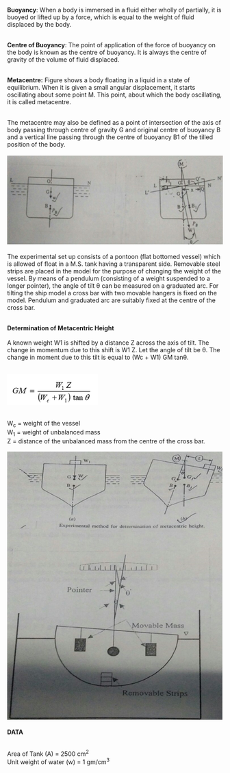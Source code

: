 <b>Buoyancy</b>: When a body is immersed in a fluid either wholly of partially, it is buoyed or lifted up by a force, which is equal to the weight of fluid displaced by the body.<br><br>

<b>Centre of Buoyancy</b>: The point of application of the force of buoyancy on the body is known as the centre of buoyancy. It is always the centre of gravity of the volume of fluid displaced.<br><br>

<b>Metacentre:</b> Figure shows a body floating in a liquid in a state of equilibrium. When it is given a small angular displacement, it starts oscillating about some point M. This point, about which the body oscillating, it is called metacentre.<br><br> 

The metacentre may also be defined as a point of intersection of the axis of body passing through centre of gravity G and original centre of buoyancy B and a vertical line passing through the centre of buoyancy B1 of the tilled position of the body.<br><br>
<img src="images/pic.png"/><br><br>
The experimental set up consists of a pontoon (flat bottomed vessel) which is allowed of float in a M.S. tank having a transparent side. Removable steel strips are placed in the model for the purpose of changing the weight of the vessel. By means of a pendulum (consisting of a weight suspended to a longer pointer), the angle of tilt θ can be measured on a graduated arc. For tilting the ship model a cross bar with two movable hangers is fixed on the model. Pendulum and graduated arc are suitably fixed at the centre of the cross bar.<br><br>

<b>Determination of Metacentric Height</b><br><br>
A known weight W1 is shifted by a distance Z across the axis of tilt. The change in momentum due to this shift is W1 Z. Let the angle of tilt be θ. The change in moment due to this tilt is equal to (Wc + W1) GM tanθ.<br><br>

<img src="images/height.png"/><br><br>

W<sub>c</sub> = weight of the vessel<br>
W<sub>1</sub> = weight of unbalanced mass<br>
Z = distance of the unbalanced mass from the centre of the cross bar.<br>

<img src="images/res.png"/><br><br>
<b>DATA</b><br><br>

Area of Tank (A) = 2500 cm<sup>2</sup><br>
Unit weight of water (w) = 1 gm/cm<sup>3</sup>

